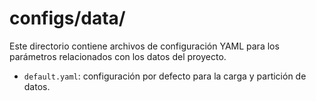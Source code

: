 # configs/data/

Este directorio contiene archivos de configuración YAML para los parámetros relacionados con los datos del proyecto.
 
- `default.yaml`: configuración por defecto para la carga y partición de datos. 